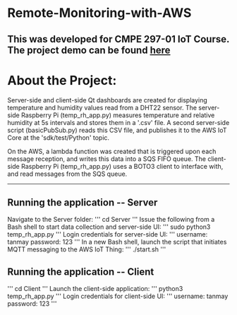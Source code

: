 # Remote-Monitoring-with-AWS
This was developed for CMPE 297-01 IoT Course.
The project demo can be found [here](https://youtu.be/HBdQzKkqzAA)
-----
# About the Project:
Server-side and client-side Qt dashboards are created for displaying temperature and humidity values read from a DHT22 sensor. The server-side Raspberry Pi (temp_rh_app.py) measures temperature and relative humidity at 5s intervals and stores them in a '.csv' file. A second server-side script (basicPubSub.py) reads this CSV file, and publishes it to the AWS IoT Core at the 'sdk/test/Python' topic.

On the AWS, a lambda function was created that is triggered upon each message reception, and writes this data into a SQS FIFO queue. The client-side Raspberry Pi (temp_rh_app.py) uses a BOTO3 client to interface with, and read messages from the SQS queue. 

-----
## Running the application -- Server
Navigate to the Server folder:
'''
cd Server
'''
Issue the following from a Bash shell to start data collection and server-side UI:
'''
sudo python3 temp_rh_app.py
'''
Login credentials for server-side UI:
'''
username: tanmay
password: 123
'''
In a new Bash shell, launch the script that initiates MQTT messaging to the AWS IoT Thing:
'''
./start.sh
'''
## Running the application -- Client
'''
cd Client
'''
Launch the client-side application:
'''
python3 temp_rh_app.py
'''
Login credentials for client-side UI:
'''
username: tanmay
password: 123
'''
